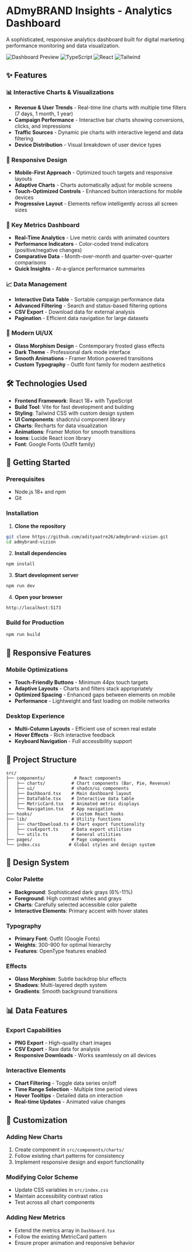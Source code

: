 # ADmyBRAND Insights - Analytics Dashboard

A sophisticated, responsive analytics dashboard built for digital marketing performance monitoring and data visualization.

![Dashboard Preview](https://img.shields.io/badge/Status-Production%20Ready-success)
![TypeScript](https://img.shields.io/badge/TypeScript-5.0+-blue)
![React](https://img.shields.io/badge/React-18+-61DAFB)
![Tailwind](https://img.shields.io/badge/Tailwind-3.0+-38B2AC)

## ✨ Features

### 📊 Interactive Charts & Visualizations

- **Revenue & User Trends** - Real-time line charts with multiple time filters (7 days, 1 month, 1 year)
- **Campaign Performance** - Interactive bar charts showing conversions, clicks, and impressions
- **Traffic Sources** - Dynamic pie charts with interactive legend and data filtering
- **Device Distribution** - Visual breakdown of user device types

### 📱 Responsive Design

- **Mobile-First Approach** - Optimized touch targets and responsive layouts
- **Adaptive Charts** - Charts automatically adjust for mobile screens
- **Touch-Optimized Controls** - Enhanced button interactions for mobile devices
- **Progressive Layout** - Elements reflow intelligently across all screen sizes

### 🎯 Key Metrics Dashboard

- **Real-Time Analytics** - Live metric cards with animated counters
- **Performance Indicators** - Color-coded trend indicators (positive/negative changes)
- **Comparative Data** - Month-over-month and quarter-over-quarter comparisons
- **Quick Insights** - At-a-glance performance summaries

### 📈 Data Management

- **Interactive Data Table** - Sortable campaign performance data
- **Advanced Filtering** - Search and status-based filtering options
- **CSV Export** - Download data for external analysis
- **Pagination** - Efficient data navigation for large datasets

### 🎨 Modern UI/UX

- **Glass Morphism Design** - Contemporary frosted glass effects
- **Dark Theme** - Professional dark mode interface
- **Smooth Animations** - Framer Motion powered transitions
- **Custom Typography** - Outfit font family for modern aesthetics

## 🛠️ Technologies Used

- **Frontend Framework**: React 18+ with TypeScript
- **Build Tool**: Vite for fast development and building
- **Styling**: Tailwind CSS with custom design system
- **UI Components**: shadcn/ui component library
- **Charts**: Recharts for data visualization
- **Animations**: Framer Motion for smooth transitions
- **Icons**: Lucide React icon library
- **Font**: Google Fonts (Outfit family)

## 🚀 Getting Started

### Prerequisites

- Node.js 18+ and npm
- Git

### Installation

1. **Clone the repository**

```bash
git clone https://github.com/adityaatre26/admybrand-vizion.git
cd admybrand-vizion
```

2. **Install dependencies**

```bash
npm install
```

3. **Start development server**

```bash
npm run dev
```

4. **Open your browser**

```
http://localhost:5173
```

### Build for Production

```bash
npm run build
```

## 📱 Responsive Features

### Mobile Optimizations

- **Touch-Friendly Buttons** - Minimum 44px touch targets
- **Adaptive Layouts** - Charts and filters stack appropriately
- **Optimized Spacing** - Enhanced gaps between elements on mobile
- **Performance** - Lightweight and fast loading on mobile networks

### Desktop Experience

- **Multi-Column Layouts** - Efficient use of screen real estate
- **Hover Effects** - Rich interactive feedback
- **Keyboard Navigation** - Full accessibility support

## 🎯 Project Structure

```
src/
├── components/           # React components
│   ├── charts/          # Chart components (Bar, Pie, Revenue)
│   ├── ui/              # shadcn/ui components
│   ├── Dashboard.tsx    # Main dashboard layout
│   ├── DataTable.tsx    # Interactive data table
│   ├── MetricCard.tsx   # Animated metric displays
│   └── Navigation.tsx   # App navigation
├── hooks/               # Custom React hooks
├── lib/                 # Utility functions
│   ├── chartDownload.ts # Chart export functionality
│   ├── csvExport.ts     # Data export utilities
│   └── utils.ts         # General utilities
├── pages/               # Page components
└── index.css           # Global styles and design system
```

## 🎨 Design System

### Color Palette

- **Background**: Sophisticated dark grays (6%-11%)
- **Foreground**: High contrast whites and grays
- **Charts**: Carefully selected accessible color palette
- **Interactive Elements**: Primary accent with hover states

### Typography

- **Primary Font**: Outfit (Google Fonts)
- **Weights**: 300-900 for optimal hierarchy
- **Features**: OpenType features enabled

### Effects

- **Glass Morphism**: Subtle backdrop blur effects
- **Shadows**: Multi-layered depth system
- **Gradients**: Smooth background transitions

## 📊 Data Features

### Export Capabilities

- **PNG Export** - High-quality chart images
- **CSV Export** - Raw data for analysis
- **Responsive Downloads** - Works seamlessly on all devices

### Interactive Elements

- **Chart Filtering** - Toggle data series on/off
- **Time Range Selection** - Multiple time period views
- **Hover Tooltips** - Detailed data on interaction
- **Real-time Updates** - Animated value changes

## 🔧 Customization

### Adding New Charts

1. Create component in `src/components/charts/`
2. Follow existing chart patterns for consistency
3. Implement responsive design and export functionality

### Modifying Color Scheme

- Update CSS variables in `src/index.css`
- Maintain accessibility contrast ratios
- Test across all chart components

### Adding New Metrics

- Extend the metrics array in `Dashboard.tsx`
- Follow the existing MetricCard pattern
- Ensure proper animation and responsive behavior

